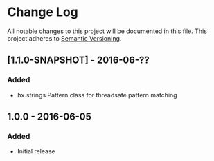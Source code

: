 # Change Log
All notable changes to this project will be documented in this file.
This project adheres to [Semantic Versioning](http://semver.org/).

## [1.1.0-SNAPSHOT] - 2016-06-??
### Added
- hx.strings.Pattern class for threadsafe pattern matching

## 1.0.0 - 2016-06-05
### Added
- Initial release
